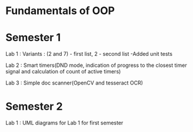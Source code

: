 # Fundamentals of OOP

# Semester 1
Lab 1 :
Variants : (2 and 7) - first list, 2 - second list
-Added unit tests

Lab 2 :
Smart timers(DND mode, indication of progress to the closest timer signal and calculation of count of active timers)

Lab 3 :
Simple doc scanner(OpenCV and tesseract OCR)
# Semester 2
Lab 1 :
UML diagrams for Lab 1 for first semester
